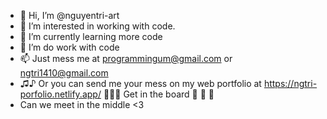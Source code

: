 - 👋 Hi, I’m @nguyentri-art
- 👀 I’m interested in working with code.
- 🌱 I’m currently learning more code 
- 💞️ I’m do work with code 
- 📫 Just mess me at programmingum@gmail.com or ngtri1410@gmail.com
- ♫♪ Or you can send me your mess on my web portfolio at https://ngtri-porfolio.netlify.app/ 
🚀🚀🚀 Get in the board 🧀 🧀 🧀
- Can we meet in the middle <3
<!---
nguyentri-art/nguyentri-art is a ✨ special ✨
--->
